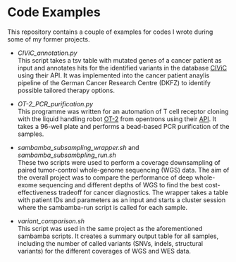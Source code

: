 # Code Examples

This repository contains a couple of examples for codes I wrote during some of my former projects.

* _CIViC_annotation.py_  
This script takes a tsv table with mutated genes of a cancer patient as input and annotates hits for the identified variants in the database [CIViC](https://civicdb.org/home) using their API. It was implemented into the cancer patient anaylis pipeline of the German Cancer Research Centre (DKFZ) to identify possible tailored therapy options.

* _OT-2_PCR_purification.py_  
This programme was written for an automation of T cell receptor cloning with the liquid handling robot [OT-2](https://opentrons.com/ot-2/) from opentrons using their [API](https://docs.opentrons.com/v2/). It takes a 96-well plate and performs a bead-based PCR purification of the samples.

* _sambamba_subsampling_wrapper.sh_ and _sambamba_subsambpling_run.sh_  
These two scripts were used to perform a coverage downsampling of paired tumor-control whole-genome sequencing (WGS) data. The aim of the overall project was to compare the performance of deep whole-exome sequencing and different depths of WGS to find the best cost-effectiveness tradeoff for cancer diagnostics. The wrapper takes a table with patient IDs and parameters as an input and starts a cluster session where the sambamba-run script is called for each sample.

* _variant_comparison.sh_  
This script was used in the same project as the aforementioned sambamba scripts. It creates a summary output table for all samples, including the number of called variants (SNVs, indels, structural variants) for the different coverages of WGS and WES data.
